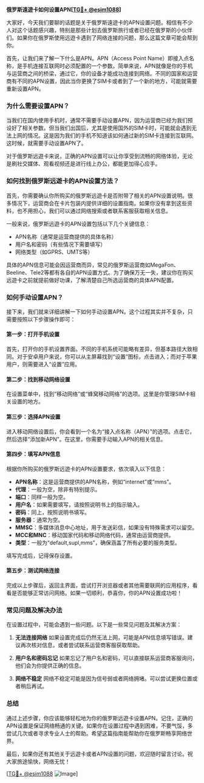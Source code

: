 **俄罗斯遠遊卡如何设置APN[[TG💪+ @esim1088](https://t.me/s/esim1088)]**

大家好，今天我们要聊的话题是关于俄罗斯遠遊卡的APN设置问题。相信有不少人对这个话题感兴趣，特别是那些计划去俄罗斯旅行或者已经在俄罗斯的小伙伴们。如果你在俄罗斯使用远遊卡遇到了网络连接的问题，那么这篇文章可能会帮到你。

首先，让我们来了解一下什么是APN。APN（Access Point Name）即接入点名称，是手机连接互联网时必须配置的一个参数。简单来说，APN就像是你的手机与运营商之间的桥梁，通过它，你的设备才能成功连接到网络。不同的国家和运营商有不同的APN设置，因此当你更换了SIM卡或者到了一个新的地方，可能就需要重新设置APN。

### **为什么需要设置APN？**

当我们在国内使用手机时，通常不需要手动设置APN，因为运营商已经为我们预设好了相关参数。但当我们出国后，尤其是使用国外的SIM卡时，可能就会遇到无法上网的情况。这是因为我们的手机不知道该如何通过新的SIM卡连接到互联网。这时候，就需要手动设置APN了。

对于俄罗斯远遊卡来说，正确的APN设置可以让你享受到流畅的网络体验，无论是刷社交媒体、观看视频还是进行线上办公，都能更加得心应手。

### **如何找到俄罗斯远遊卡的APN设置方法？**

首先，你需要确认你所购买的俄罗斯远遊卡是否附带了相关的APN设置说明。很多情况下，运营商会在卡片包装内提供详细的设置指南。如果你没有拿到这些资料，也不用担心，我们可以通过网络搜索或者联系客服获取相关信息。

一般来说，俄罗斯远遊卡的APN设置包括以下几个关键信息：
- APN名称（通常是运营商提供的具体名称）
- 用户名和密码（有些情况下需要填写）
- 网络类型（如GPRS、UMTS等）

具体的APN信息可能会因运营商而异，常见的俄罗斯运营商如MegaFon、Beeline、Tele2等都有各自的APN设置方式。为了确保万无一失，建议你在购买远遊卡之前就提前做好功课，了解清楚自己所选运营商的具体APN配置。

### **如何手动设置APN？**

接下来，我们就来详细讲解一下如何手动设置APN。这个过程其实并不复杂，只需要按照以下步骤操作即可：

#### **第一步：打开手机设置**
首先，打开你的手机设置界面。不同的手机系统可能略有差异，但基本路径大致相同。对于安卓用户来说，你可以从主屏幕找到“设置”图标，点击进入；而对于苹果用户，则需要进入“设置”应用。

#### **第二步：找到移动网络设置**
在设置菜单中，找到“移动网络”或“蜂窝移动网络”的选项。这里是你管理SIM卡相关设置的地方。

#### **第三步：选择APN设置**
进入移动网络设置后，你会看到一个名为“接入点名称（APN）”的选项。点击它，然后选择“添加新APN”。在这里，你需要手动输入APN的相关信息。

#### **第四步：填写APN信息**
根据你所购买的俄罗斯远遊卡的APN设置要求，依次填入以下信息：
- **APN名称**：这是运营商提供的APN名称，例如“internet”或“mms”。
- **代理**：一般为空，除非有特别提示。
- **端口**：同样一般为空。
- **用户名**：如果需要填写，请按照说明书上的指示输入。
- **密码**：同上，按照说明书填写。
- **服务器**：通常为空。
- **MMSC**：多媒体消息中心地址，用于发送彩信，如果没有特殊需求可以留空。
- **MCC和MNC**：移动国家代码和移动网络代码，通常由运营商提供。
- **类型**：一般为“default,supl,mms”，确保涵盖了所有必要的服务类型。

填写完成后，记得保存设置。

#### **第五步：测试网络连接**
完成以上步骤后，返回主界面，尝试打开浏览器或者其他需要联网的应用程序，看看是否能够正常访问网络。如果一切顺利，恭喜你，你的APN设置成功啦！

### **常见问题及解决办法**

在设置过程中，可能会遇到一些问题。以下是一些常见问题及其解决方案：

1. **无法连接网络**
   如果设置完成后仍然无法上网，可能是APN信息填写错误。建议再次核对信息，或者尝试联系运营商客服获取帮助。

2. **用户名和密码忘记**
   如果忘记了用户名和密码，可以直接联系运营商客服询问，他们会为你提供正确的信息。

3. **网络不稳定**
   网络不稳定可能是因为信号弱或者网络拥堵。可以尝试更换位置或者稍后再试。

### **总结**

通过上述步骤，你应该能够轻松地为你的俄罗斯远遊卡设置APN。记住，正确的APN设置是保证网络畅通的关键。如果你在设置过程中遇到困难，不要气馁，多尝试几次或者寻求专业人士的帮助。希望这篇指南能帮助你在俄罗斯畅享网络世界。

最后，如果你还有其他关于远遊卡或者APN设置的问题，欢迎随时留言讨论。祝大家旅途愉快，网络无忧！

[[TG💪+ @esim1088](https://t.me/s/esim1088) ![Image](https://i.postimg.cc/4NQfJmqS/Snipaste-2025-05-13-00-14-12.png)]